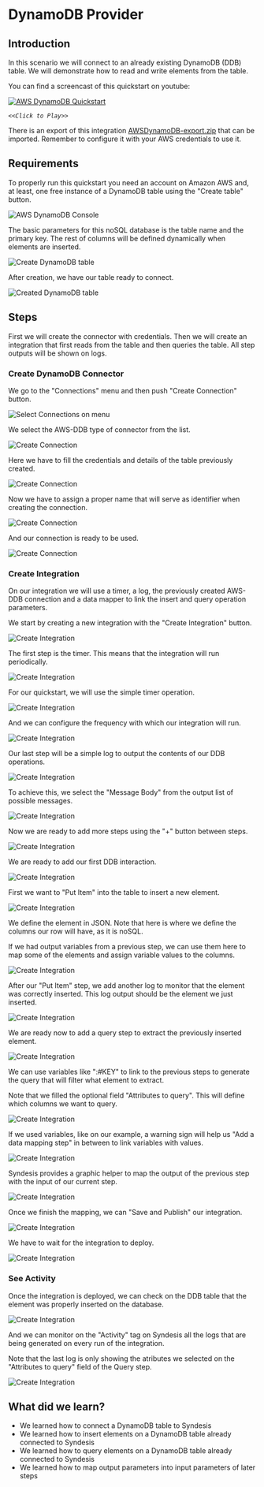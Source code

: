 # DynamoDB Provider

## Introduction

In this scenario we will connect to an already existing DynamoDB (DDB) table. We will demonstrate how to read and write elements from the table.

You can find a screencast of this quickstart on youtube:

[![AWS DynamoDB Quickstart](https://img.youtube.com/vi/fhi3ZKvTP9g/0.jpg)](https://youtu.be/fhi3ZKvTP9g)

*`<<Click to Play>>`*

There is an export of this integration [AWSDynamoDB-export.zip](AWSDynamoDB-export.zip) that can be imported. Remember to configure it with your AWS credentials to use it.

## Requirements

To properly run this quickstart you need an account on Amazon AWS and, at least, one free instance of a DynamoDB table using the "Create table" button.

![AWS DynamoDB Console](img/create_table.png)

The basic parameters for this noSQL database is the table name and the primary key. The rest of columns will be defined dynamically when elements are inserted.

![Create DynamoDB table](img/create_table2.png)

After creation, we have our table ready to connect.

![Created DynamoDB table](img/table_overview.png)

## Steps

First we will create the connector with credentials. Then we will create an integration that first reads from the table and then queries the table. All step outputs will be shown on logs.

### Create DynamoDB Connector

We go to the "Connections" menu and then push "Create Connection" button.

![Select Connections on menu](img/syndesis_menu.png)

We select the AWS-DDB type of connector from the list. 

![Create Connection](img/create_connection.png)

Here we have to fill the credentials and details of the table previously created. 

![Create Connection](img/create_connection2.png)

Now we have to assign a proper name that will serve as identifier when creating the connection.

![Create Connection](img/create_connection3.png)

And our connection is ready to be used.

![Create Connection](img/create_connection4.png)

### Create Integration

On our integration we will use a timer, a log, the previously created AWS-DDB connection and a data mapper to link the insert and query operation parameters.

We start by creating a new integration with the "Create Integration" button.

![Create Integration](img/create_integration.png)

The first step is the timer. This means that the integration will run periodically.

![Create Integration](img/create_integration2.png)

For our quickstart, we will use the simple timer operation.

![Create Integration](img/create_integration3.png)

And we can configure the frequency with which our integration will run.

![Create Integration](img/create_integration4.png)

Our last step will be a simple log to output the contents of our DDB operations.

![Create Integration](img/create_integration5.png)

To achieve this, we select the "Message Body" from the output list of possible messages.

![Create Integration](img/create_integration6.png)

Now we are ready to add more steps using the "+" button between steps.

![Create Integration](img/create_integration7.png)

We are ready to add our first DDB interaction.

![Create Integration](img/create_integration8.png)

First we want to "Put Item" into the table to insert a new element.

![Create Integration](img/create_integration9.png)

We define the element in JSON. Note that here is where we define the columns our row will have, as it is noSQL. 

If we had output variables from a previous step, we can use them here to map some of the elements and assign variable values to the columns.

![Create Integration](img/create_integration10.png)

After our "Put Item" step, we add another log to monitor that the element was correctly inserted. This log output should be the element we just inserted.

![Create Integration](img/create_integration11.png)

We are ready now to add a query step to extract the previously inserted element.

![Create Integration](img/create_integration12.png)

We can use variables like ":#KEY" to link to the previous steps to generate the query that will filter what element to extract.

Note that we filled the optional field "Attributes to query". This will define which columns we want to query.

![Create Integration](img/create_integration13.png)

If we used variables, like on our example, a warning sign will help us "Add a data mapping step" in between to link variables with values.

![Create Integration](img/create_integration14.png)

Syndesis provides a graphic helper to map the output of the previous step with the input of our current step.

![Create Integration](img/create_integration15.png)

Once we finish the mapping, we can "Save and Publish" our integration.

![Create Integration](img/create_integration16.png)

We have to wait for the integration to deploy.

![Create Integration](img/create_integration17.png)

### See Activity

Once the integration is deployed, we can check on the DDB table that the element was properly inserted on the database.

![Create Integration](img/show_activity.png)

And we can monitor on the "Activity" tag on Syndesis all the logs that are being generated on every run of the integration.

Note that the last log is only showing the atributes we selected on the "Attributes to query" field of the Query step.

![Create Integration](img/show_activity1.png)

## What did we learn?
* We learned how to connect a DynamoDB table to Syndesis
* We learned how to insert elements on a DynamoDB table already connected to Syndesis
* We learned how to query elements on a DynamoDB table already connected to Syndesis
* We learned how to map output parameters into input parameters of later steps
